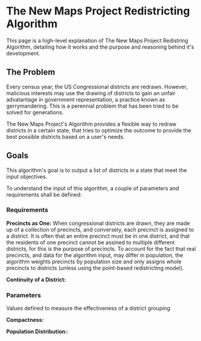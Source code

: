 # The New Maps Project Redistricting Algorithm

This page is a high-level explanation of The New Maps Project Redistring Algorithm, detailing how it works and the purpose and reasoning behind it's development.

## The Problem

Every census year, the US Congressional districts are redrawn. However, malicious interests may use the drawing of districts to gain an unfair advatantage in government representation, a practice known as gerrymandering. This is a perennial problem that has been tried to be solved for generations.

The New Maps Project's Algorithm provides a flexible way to redraw districts in a certain state, that tries to optimize the outcome to provide the best possible districts based on a user's needs.

## Goals

This algorithm's goal is to output a list of districts in a state that meet the input objectives.

To understand the input of this algorithm, a couple of parameters and requirements shall be defined:

### Requirements

**Precincts as One:** When congressional districts are drawn, they are made up of a collection of precincts, and conversely, each precinct is assigned to a district. It is often that an entire precinct must be in one district, and that the residents of one precinct cannot be assined to multiple different districts, for this is the purpose of precincts. To account for the fact that real precincts, and data for the algorithm input, may differ in population, the algorithm weights precincts by population size and only assigns whole precincts to districts (unless using the point-based redistricting model).

**Continuity of a District:**

### Parameters
Values defined to measure the effectiveness of a district grouping

**Compactness:** 

**Population Distribution:**: 



<!-- 
This algorithm is designed to be flexible and not a one-size-fits all approach. We recognize that a mathematically optimal solution in one regards is not optimal for other purposes.

A primary example of this would be the tradeoff between the average compactness and population distribution of districts in a state.  -->
